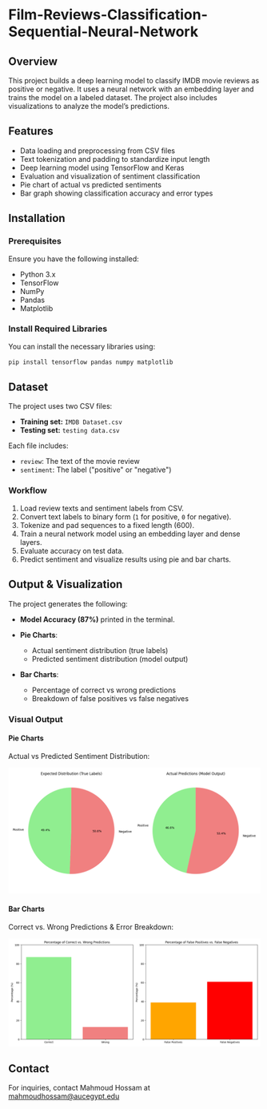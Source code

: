 # Film-Reviews-Classification-Sequential-Neural-Network

## Overview

This project builds a deep learning model to classify IMDB movie reviews as positive or negative. It uses a neural network with an embedding layer and trains the model on a labeled dataset. The project also includes visualizations to analyze the model’s predictions.

## Features

- Data loading and preprocessing from CSV files
- Text tokenization and padding to standardize input length
- Deep learning model using TensorFlow and Keras
- Evaluation and visualization of sentiment classification
- Pie chart of actual vs predicted sentiments
- Bar graph showing classification accuracy and error types

## Installation

### Prerequisites

Ensure you have the following installed:

- Python 3.x
- TensorFlow
- NumPy
- Pandas
- Matplotlib

### Install Required Libraries

You can install the necessary libraries using:

```sh
pip install tensorflow pandas numpy matplotlib
```

## Dataset

The project uses two CSV files:

- **Training set:** `IMDB Dataset.csv`
- **Testing set:** `testing data.csv`

Each file includes:
- `review`: The text of the movie review
- `sentiment`: The label ("positive" or "negative")


### Workflow

1. Load review texts and sentiment labels from CSV.
2. Convert text labels to binary form (`1` for positive, `0` for negative).
3. Tokenize and pad sequences to a fixed length (600).
4. Train a neural network model using an embedding layer and dense layers.
5. Evaluate accuracy on test data.
6. Predict sentiment and visualize results using pie and bar charts.

## Output & Visualization

The project generates the following:

- **Model Accuracy (87%)** printed in the terminal.
- **Pie Charts**: 
  - Actual sentiment distribution (true labels)
  - Predicted sentiment distribution (model output)

- **Bar Charts**:
  - Percentage of correct vs wrong predictions
  - Breakdown of false positives vs false negatives

### Visual Output

#### Pie Charts

Actual vs Predicted Sentiment Distribution:

![Sentiment Pie Chart](./pieCharts.png)

#### Bar Charts

Correct vs. Wrong Predictions & Error Breakdown:

![Sentiment Bar Chart](./barGraphs.png)


## Contact

For inquiries, contact Mahmoud Hossam at [mahmoudhossam@aucegypt.edu](mailto:mahmoudhossam@aucegypt.edu)
